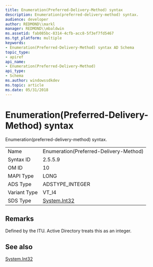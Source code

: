 ```yaml
---
title: Enumeration(Preferred-Delivery-Method) syntax
description: Enumeration(preferred-delivery-method) syntax.
audience: developer
author: REDMOND\\markl
manager: REDMOND\\mbaldwin
ms.assetid: fab085bc-8314-4cfb-acc8-5f3ef7fd5467
ms.tgt_platform: multiple
keywords:
- Enumeration(Preferred-Delivery-Method) syntax AD Schema
topic_type:
- apiref
api_name:
- Enumeration(Preferred-Delivery-Method)
api_type:
- Schema
ms.author: windowssdkdev
ms.topic: article
ms.date: 05/31/2018
---
```


# Enumeration(Preferred-Delivery-Method) syntax

Enumeration(preferred-delivery-method) syntax.



|              |                                                                           |
|--------------|---------------------------------------------------------------------------|
| Name         | Enumeration(Preferred-Delivery-Method)                                    |
| Syntax ID    | 2.5.5.9                                                                   |
| OM ID        | 10                                                                        |
| MAPI Type    | LONG                                                                      |
| ADS Type     | ADSTYPE\_INTEGER                                                          |
| Variant Type | VT\_I4                                                                    |
| SDS Type     | [System.Int32](http://msdn.microsoft.com/library/system.int32.aspx) |



## Remarks

Defined by the ITU. Active Directory treats this as an integer.

## See also

<dl> <dt>

[System.Int32](http://msdn.microsoft.com/library/system.int32.aspx)
</dt> </dl>

 

 




